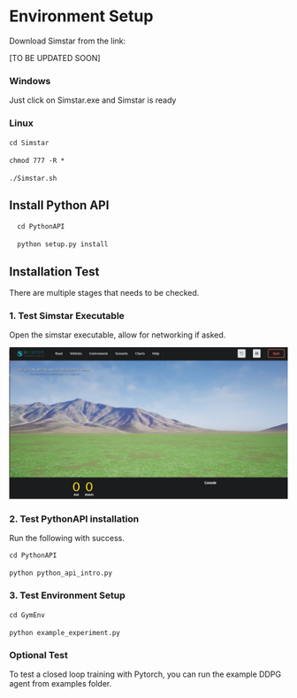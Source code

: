 # Environment Setup

Download Simstar from the link:

[TO BE UPDATED SOON]

### Windows 
Just click on Simstar.exe and Simstar is ready

### Linux 
    cd Simstar
  
    chmod 777 -R *
  
    ./Simstar.sh

## Install Python API

      cd PythonAPI

      python setup.py install


## Installation Test

There are multiple stages that needs to be checked. 

### 1. Test Simstar Executable

Open the simstar executable, allow for networking if asked. 

![opening_screen](PythonAPI/img/opening_screen.png)

### 2. Test PythonAPI installation

Run the following with success.

	cd PythonAPI

	python python_api_intro.py

### 3. Test Environment Setup

	cd GymEnv

	python example_experiment.py


### Optional Test

To test a closed loop training with Pytorch, you can run the example DDPG agent from examples folder.

